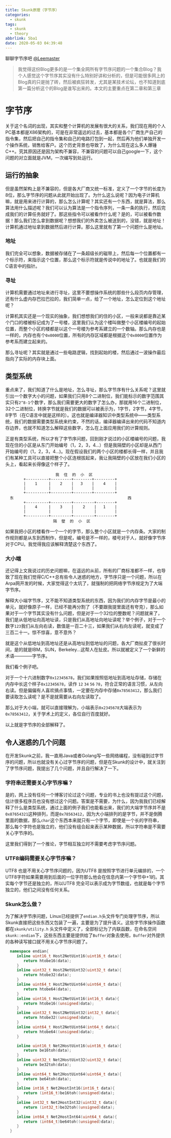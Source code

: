 ```yaml
---
title: Skunk原理（字节序）
categories:
  - skunk
tags:
  - skunk
  - theory
abbrlink: 5ba1
date: 2020-05-03 04:39:48
---
```


聊聊字节序吧 [@Leemaster](https://www.github.com/leemaster)

<!--more-->

> 我觉得这份Blog更多的是一个集全网所有字节序问题的一个集合Blog？我个人感觉这个字节序其实没有什么特别好讲和分析的，但是可能很多网上的Blog真的只是抛了砖，然后被疯狂转发，尤其是某技术论坛，也不知道到底第一篇分析这个的Blog是谁写出来的。本文的主要重点在第二章和第三章

# 字节序

关于这个名词的出现，其实和整个计算机的发展有很大的关系，我们现在用的个人PC基本都是X86架构的，可是在非常遥远的过去，基本都是各个厂商生产自己的指令集，然后把自己的指令集和自己的电路打包到一起，然后再为他们单独开发一个操作系统，销售给客户。这个历史背景也导致了，为什么现在这么多人爆锤C++。究其原因还是因为架构不兼容，不兼容的问题可以自己google一下，这个问题的对立面就是JVM，一次编写到处运行。

## 运行的抽象

但是虽然架构上是不兼容的，但是各大厂商又统一标准，定义了一个字节的长度为8位，那么字节序的问题从此就开始出现了。为什么这么说呢？因为电子计算机嘛，就是用来进行计算的，那么怎么计算呢？其实还有一个东西，就是算法，那么算法用什么描述呢？我们可以认为算法是一个指令序列，一条一条的执行，然后完成我们的计算任务就好了。那这些指令可以被看作什么呢？是的，可以被看作数据！那么我们怎么拿到数据呢？想想我们的外卖怎么被送到的，没错，就是地址！计算机通过地址拿到数据然后进行计算。那么这里就有了第一个问题什么是地址。

### 地址

我们完全可以想象，数据被存储在了一条超级长的磁带上，然后每一个位置都有一个标示符，来指示这个位置，那么这个标示符就是传说中的地址了。也就是我们的C语言中的指针。

### 寻址

计算机需要通过地址来进行寻址，这里不要想操作系统的那些什么段页内存管理，还有什么虚内存巴拉巴拉的，我们简单一点，给了一个地址，怎么定位到这个地址呢？

计算机其实还是一个现实的抽象，我们想想我们的住的小区，一般来说都是靠近某个门口的楼被标记成为了一号楼，这里我们认为这个楼叫做整个小区楼编号的起始位置，而整个小区的楼都是以这个一号楼为参考系建立的一个数轴。那么内存也是一样的，内存也有个`0x0000`位置，所有的内存区域都是根据这个`0x0000`位置作为参考系而建立起来的。

那么寻址呢？其实就是通过一些电路逻辑，找到起始的楼，然后通过一波操作最后指向了实际的内存块上面。

## 类型系统

重点来了，我们知道了什么是地址，怎么寻址，那么字节序有什么关系呢？这里就引出一个数字大小的问题，如果我们只用8个二进制位，我们能标示的数字范围其实只有`2^8-1`个数字，那么我们需要更大的数字了怎么办，那就用16个二进制位，32个二进制位，转换字节就是我们的数据可以被表示为，1字节，2字节，4字节，8字节（在C语言中就是这样的）。这也就是编译器知识中类型系统中——类型系统，我们的数据需要类型系统来约束，不然的话，编译器编译出来的代码不知道内存边界，也就不知道怎么解释这些数字，怎么在上面应用我们的计算规则。

正是有类型系统，所以才有了字节序问题，回到刚才说过的小区楼编号的问题，我现在住的小区是从东门开始编号（1，2，3，4...）但是我隔壁的小区却是从西门开始编号的（1，2，3，4...)。现在假设我们的两个小区的楼都长得一样，并且我们有某种工具可以直接把整个小区连根拔起来，我让我隔壁的小区放在我们小区的头上，看起来长得像这个样子了。

```
                      我  住  的  小  区
        +----------+---------+--------+---------+
        |    1     |    2    |   3    |    4    |
        |          |         |        |         |
        +----------+---------+--------+---------+
  东                                                  西
        +----------+---------+---------+--------+
        |    4     |    3    |    2    |   1    |
        |          |         |         |        |
        +----------+---------+---------+--------+
                     隔  壁  的  小  区

```

如果我把小区的楼看作一个一个的字节，那么整个小区就是一个内存条。大家的制作规则都是从东到西制作，但是呢，编号是不一样的，楼号对于人，就好像字节序对于CPU。我觉得我应该解释清楚这个东西了。

### 大小端

还记得上文我说过的历史问题嘛，在遥远的从前，所有的厂商标准都不一样，也导致了现在我们觉得C/C++总有些令人迷惑的地方，字节序只是一个问题，所以在Arpa网开发的时候，大家觉得这个太坑了，就强制的把网络字节序规定为了大端字节序。

解释大小端字节序，又不能不知道类型系统的东西，因为我们的内存字节是最小的单元，就好像原子一样，已经不能再分割了（不要跟我提里面还有夸克），那么如果对于一个字节其实没有什么问题，但是对于一个32位的整数呢？问题就来了，我们是从低地址向高地址读，只是我们从高地址向地址读呢？举个例子，对于一个数字`123`我们从左向右读，数值是一百二十三，如果我们从右向左读呢，就变成了三百二十一。惊不惊喜，意不意外？

就是这个从低地址到高地址还是从高地址到低地址的问题，各大厂商扯皮了很长时间，是的就是IBM，SUN，Berkeley...这帮人在扯皮。所以就被定义了一个新鲜的术语————字节序。

我们看个例子吧。

对于一个十六进制数字`0x12345678`，我们如果按照低地址到高地址存储，存储在内存中长这个样子`0x12345678`，读作 `12` `34` `56` `78`，符合正常的语言习惯，从左向右读。但是偏偏有人喜欢搞点事情，一定要在内存中存储`0x78563412`，那么我们要读取怎么读呢？是不是就需要从右向左读取了。

那么对于大小端，就可以直接理解为，小端表示`0x2345678`大端表示为`0x78563412`，关于学术上的定义，各位自行百度就好。

以上就是字节序的全部解释了。

## 令人迷惑的几个问题

在开发Skunk之前，我一直用Java或者Golang写一些网络编程，没有碰到过字节序的问题，所以也就没有关心过字节序的问题，但是在Skunk的设计中，就关注到了字节序问题，我提出了几个问题，并且自行解决了一下。

### 字符串还需要关心字节序嘛？

是的，网上没有任何一个博客讨论过这个问题，专业的书上也没有提过这个问题，估计很多程序员也没有想过这个问题。答案是不需要，为什么，因为我我们已经解释了什么是类型系统，通过上面的例子我们也能看出来，我们的大端字节序并不是`0x87654321`这种排列，而是`0x78563412`，因为大小端排列的是字节，并不是倒腾里面的数据，那么`char`这个东西本来就只有一个字节，即使是一个长的字符串，那么每个字符也是独立的，他们没有组合起来表示某种数据，所以字符串是不需要关心字节序的。

这里我们得到了一个推论，字节相互独立时不需要考虑字节序问题。

### UTF8编码需要关心字节序嘛？

UTF8 也是不用关心字节序问题的，因为UTF8 是按照字节进行单元编排的，一个UTF8字符如果需要用到后面的一位字符那么他会在信息内第一个字节中+1的。其实每个字节还是独立的，所以UTF8 完全可以表示成为字节数组，也就是每个字节独立的，他们之间没有任何关系。

### Skunk怎么做？

为了解决字节序问题，Linux已经提供了`endian.h`头文件专门处理字节序，所以Skunk直接把这些东西又包装了一遍，主要是为了提升语义。这些字节序操作函数都在`skunk/utility.h` 头文件中定义了，全部标记为了内联函数，在命名空间`skunk::endian`下，这些东西主要是提供给了`Buffer`对象去使用，`Buffer`对外提供的各种读写接口就不用关心字节序问题了。

```cpp
  namespace endian{
     inline uint16_t Host2NetUint16(uint16_t data){
        return htobe16(data);
     }
     inline uint32_t Host2NetUint32(uint32_t data){
        return htobe32(data);
     }
     inline uint64_t Host2NetUint64(uint64_t data){
        return htobe64(data);
     }
     inline uint16_t Host2NetUint16(int16_t data){
        return htobe16((unsigned)data);
     }
     inline uint32_t Host2NetUint32(int32_t data){
        return htobe32((unsigned)data);
     }
     inline uint64_t Host2NetUint64(int64_t data){
        return htobe64((unsigned)data);
     }

     inline uint16_t Net2HostUint16(uint16_t data){
        return be16toh(data);
     }
     inline uint32_t Net2HostUint32(uint32_t data){
        return be32toh(data);
     }
     inline uint64_t Net2HostUint64(uint64_t data){
        return be64toh(data);
     }
     inline int16_t Net2HostInt16(int16_t data){
        return (int16_t)be16toh((unsigned)data);
     }
     inline int32_t Net2HostInt32(uint32_t data){
        return (int32_t)be32toh((unsigned)data);
     }
     inline int64_t Net2HostInt64(uint64_t data){
        return (int64_t)be64toh((unsigned)data);
     }
  } 
```